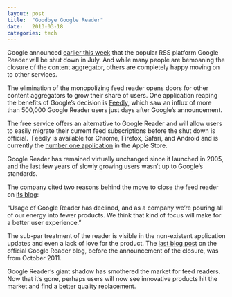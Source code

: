 ```yaml
---
layout: post
title:  "Goodbye Google Reader"
date:   2013-03-18 
categories: tech
---
```


Google announced <a href="http://googleblog.blogspot.com/2013/03/a-second-spring-of-cleaning.html">earlier this week</a> that the popular RSS platform Google Reader will be shut down in July. And while many people are bemoaning the closure of the content aggregator, others are completely happy moving on to other services.

The elimination of the monopolizing feed reader opens doors for other content aggregators to grow their share of users. One application reaping the benefits of Google’s decision is <a href="http://www.feedly.com/">Feedly</a>, which saw an influx of more than 500,000 Google Reader users just days after Google’s announcement.

The free service offers an alternative to Google Reader and will allow users to easily migrate their current feed subscriptions before the shut down is official.  Feedly is available for Chrome, Firefox, Safari, and Android and is currently the <a href="http://devhd.files.wordpress.com/2013/03/screen-shot-2013-03-14-at-10-25-51-am.png">number one application</a> in the Apple Store.

Google Reader has remained virtually unchanged since it launched in 2005, and the last few years of slowly growing users wasn’t up to Google’s standards.

The company cited two reasons behind the move to close the feed reader on <a href="http://googlereader.blogspot.com/">its blog</a>:

“Usage of Google Reader has declined, and as a company we’re pouring all of our energy into fewer products. We think that kind of focus will make for a better user experience.”

The sub-par treatment of the reader is visible in the non-existent application updates and even a lack of love for the product. The <a href="http://googlereader.blogspot.com/2011/10/new-in-reader-fresh-design-and-google.html">last blog post</a> on the official Google Reader blog, before the announcement of the closure, was from October 2011.

Google Reader’s giant shadow has smothered the market for feed readers. Now that it’s gone, perhaps users will now see innovative products hit the market and find a better quality replacement.
